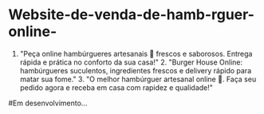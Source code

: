 # Website-de-venda-de-hamb-rguer-online-
 1. "Peça online hambúrgueres artesanais 🍔 frescos e saborosos. Entrega rápida e prática no conforto da sua casa!"  2. "Burger House Online: hambúrgueres suculentos, ingredientes frescos e delivery rápido para matar sua fome."  3. "O melhor hambúrguer artesanal online 🍔. Faça seu pedido agora e receba em casa com rapidez e qualidade!"

#Em desenvolvimento...
